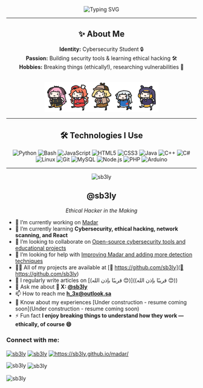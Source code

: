 <div align="center">

![Typing SVG](https://readme-typing-svg.demolab.com?font=Fira+Code&size=24&duration=3000&pause=500&color=2AA7FF&center=true&vCenter=true&multiline=true&width=600&height=100&lines=Hello+World+%F0%9F%91%8B%2C+Welcome+to+my+GitHub!;I'm+sb3ly%2C+a+cybersecurity+enthusiast+%26+tool+developer)

---

## ✨ About Me

**Identity:** Cybersecurity Student 🔒  
**Passion:** Building security tools & learning ethical hacking 🛠️  
**Hobbies:** Breaking things (ethically!), researching vulnerabilities 🧪  

<br>

<img src="https://raw.githubusercontent.com/PurpleHallos/PurpleHallos/main/assets/parade.webp" width="300px" alt="Security Shield"/>

---

## 🛠️ Technologies I Use

![Python](https://img.shields.io/badge/Python-%2314354C?style=flat&logo=python&logoColor=white)
![Bash](https://img.shields.io/badge/Bash-%23121011?style=flat&logo=gnu-bash&logoColor=white)
![JavaScript](https://img.shields.io/badge/JavaScript-%23F7DF1E?style=flat&logo=javascript&logoColor=black)
![HTML5](https://img.shields.io/badge/HTML5-%23E34F26?style=flat&logo=html5&logoColor=white)
![CSS3](https://img.shields.io/badge/CSS3-%231572B6?style=flat&logo=css3&logoColor=white)
![Java](https://img.shields.io/badge/Java-%23ED8B00?style=flat&logo=java&logoColor=white)
![C++](https://img.shields.io/badge/C++-%2300599C?style=flat&logo=c%2B%2B&logoColor=white)
![C#](https://img.shields.io/badge/C%23-%23239120?style=flat&logo=c-sharp&logoColor=white)
![Linux](https://img.shields.io/badge/Linux-%23FCC624?style=flat&logo=linux&logoColor=black)
![Git](https://img.shields.io/badge/Git-%23F05032?style=flat&logo=git&logoColor=white)
![MySQL](https://img.shields.io/badge/MySQL-%234479A1?style=flat&logo=mysql&logoColor=white)
![Node.js](https://img.shields.io/badge/Node.js-%23339933?style=flat&logo=node.js&logoColor=white)
![PHP](https://img.shields.io/badge/PHP-%23777BB4?style=flat&logo=php&logoColor=white)
![Arduino](https://img.shields.io/badge/Arduino-%2300979D?style=flat&logo=arduino&logoColor=white)

---

<!-- استبدل الرابط التالي برابط صورتك الشخصية -->
<img src="[https://avatars.githubusercontent.com/u/123456789?v=4](https://raw.githubusercontent.com/sb3ly/sb3ly/refs/heads/main/assets/goko404-removebg-preview.png)" width="180px" alt="sb3ly"/>

## @sb3ly  
*Ethical Hacker in the Making*

</div>

- 🔭 I’m currently working on [Madar](https://github.com/sb3ly/madar)
- 🌱 I’m currently learning **Cybersecurity, ethical hacking, network scanning, and React**
- 👯 I’m looking to collaborate on [Open-source cybersecurity tools and educational projects](https://github.com/sb3ly)
- 🤝 I’m looking for help with [Improving Madar and adding more detection techniques](https://github.com/sb3ly/madar)
- 👨‍💻 All of my projects are available at [🔗 https://github.com/sb3ly](🔗 https://github.com/sb3ly)
- 📝 I regularly write articles on [(قريبًا بإذن الله 😊)]((قريبًا بإذن الله 😊))
- 💬 Ask me about **💬 X: [@sb3ly](https://X.com/sb3ly)**
- 📫 How to reach me **h_3x@outlook.sa**
- 📄 Know about my experiences [Under construction - resume coming soon](Under construction - resume coming soon)
- ⚡ Fun fact **I enjoy breaking things to understand how they work — ethically, of course 😄**

<h3 align="left">Connect with me:</h3>
<p align="left">
<a href="https://twitter.com/sb3ly" target="blank"><img align="center" src="https://raw.githubusercontent.com/rahuldkjain/github-profile-readme-generator/master/src/images/icons/Social/twitter.svg" alt="sb3ly" height="30" width="40" /></a>
<a href="https://instagram.com/sb3ly" target="blank"><img align="center" src="https://raw.githubusercontent.com/rahuldkjain/github-profile-readme-generator/master/src/images/icons/Social/instagram.svg" alt="sb3ly" height="30" width="40" /></a>
<a href="/https://sb3ly.github.io/madar/" target="blank"><img align="center" src="https://raw.githubusercontent.com/rahuldkjain/github-profile-readme-generator/master/src/images/icons/Social/rss.svg" alt="https://sb3ly.github.io/madar/" height="30" width="40" /></a>
</p>

<p><img align="left" src="https://github-readme-stats.vercel.app/api/top-langs?username=sb3ly&show_icons=true&locale=en&layout=compact" alt="sb3ly" /></p>
<p>&nbsp;<img align="center" src="https://github-readme-stats.vercel.app/api?username=sb3ly&show_icons=true&locale=en" alt="sb3ly" /></p>
<p><img align="center" src="https://github-readme-streak-stats.herokuapp.com/?user=sb3ly&" alt="sb3ly" /></p>
